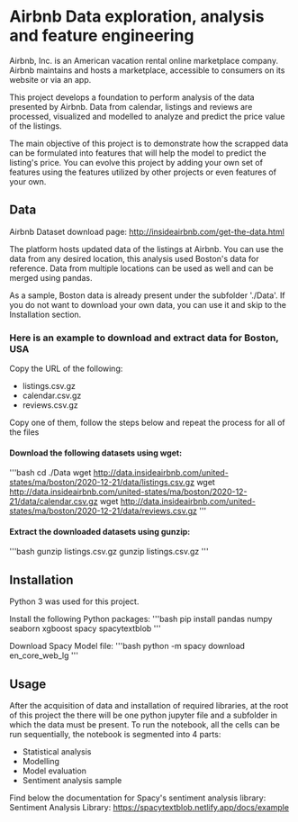 # Airbnb Data exploration, analysis and feature engineering
Airbnb, Inc. is an American vacation rental online marketplace company. Airbnb maintains and hosts a marketplace, accessible to consumers on its website or via an app.

This project develops a foundation to perform analysis of the data presented by Airbnb. Data from calendar, listings and reviews are processed, visualized and modelled to analyze and predict the price value of the listings. 

The main objective of this project is to demonstrate how the scrapped data can be formulated into features that will help the model to predict the listing's price. You can evolve this project by adding your own set of features using the features utilized by other projects or even features of your own.

## Data

Airbnb Dataset download page:
http://insideairbnb.com/get-the-data.html

The platform hosts updated data of the listings at Airbnb. 
You can use the data from any desired location, this analysis used Boston's data for reference.
Data from multiple locations can be used as well and can be merged using pandas.

As a sample, Boston data is already present under the subfolder './Data'. If you do not want to download your own data, you can use it and skip to the Installation section.


### Here is an example to download and extract data for Boston, USA

Copy the URL of the following: 
* listings.csv.gz
* calendar.csv.gz
* reviews.csv.gz

Copy one of them, follow the steps below and repeat the process for all of the files

#### Download the following datasets using wget:
'''bash
cd ./Data
wget http://data.insideairbnb.com/united-states/ma/boston/2020-12-21/data/listings.csv.gz
wget http://data.insideairbnb.com/united-states/ma/boston/2020-12-21/data/calendar.csv.gz
wget http://data.insideairbnb.com/united-states/ma/boston/2020-12-21/data/reviews.csv.gz
'''

#### Extract the downloaded datasets using gunzip:
'''bash
gunzip listings.csv.gz
gunzip listings.csv.gz
'''

## Installation

Python 3 was used for this project.

Install the following Python packages:
'''bash
pip install pandas numpy seaborn xgboost spacy spacytextblob
'''

Download Spacy Model file:
'''bash
python -m spacy download en_core_web_lg
'''


## Usage

After the acquisition of data and installation of required libraries, at the root of this project the there will be one python jupyter file and a subfolder in which the data must be present.
To run the notebook, all the cells can be run sequentially, the notebook is segmented into 4 parts:
* Statistical analysis
* Modelling
* Model evaluation
* Sentiment analysis sample


Find below the documentation for Spacy's sentiment analysis library:
Sentiment Analysis Library:
https://spacytextblob.netlify.app/docs/example